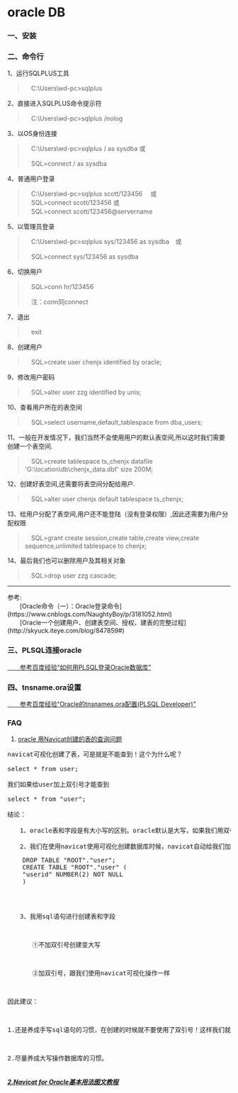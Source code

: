 # oracle DB

### 一、安装

### 二、命令行

1、运行SQLPLUS工具

>　C:\Users\wd-pc>sqlplus

2、直接进入SQLPLUS命令提示符

>　C:\Users\wd-pc>sqlplus /nolog

3、以OS身份连接 

>　C:\Users\wd-pc>sqlplus / as sysdba   或
>
>　SQL>connect / as sysdba

4、普通用户登录

>　C:\Users\wd-pc>sqlplus scott/123456 　或<br>
>　SQL>connect scott/123456  或<br>
>　SQL>connect scott/123456@servername

5、以管理员登录

>　C:\Users\wd-pc>sqlplus sys/123456 as sysdba　或
>
>　SQL>connect sys/123456 as sysdba

6、切换用户

>　SQL>conn hr/123456 
>
>　注：conn同connect

7、退出

>　exit

8、创建用户

> 　SQL>create user chenjx identified by oracle; 

9、修改用户密码
> 　SQL>alter user zzg identified by unis; 

10、查看用户所在的表空间
> 　SQL>select username,default_tablespace from dba_users;   

11、一般在开发情况下，我们当然不会使用用户的默认表空间,所以这时我们需要创建一个表空间.
> 　SQL>create tablespace ts_chenjx datafile 'G:\location\db\chenjx_data.dbf' size 200M;   

12、创建好表空间,还需要将表空间分配给用户.
> 　SQL>alter user chenjx default tablespace ts_chenjx;

13、给用户分配了表空间,用户还不能登陆（没有登录权限）,因此还需要为用户分配权限
> 　SQL>grant create session,create table,create view,create sequence,unlimited tablespace to chenjx; 

14、最后我们也可以删除用户及其相关对象 
> 　SQL>drop user zzg cascade; <br> 

<hr>
参考:<br>
　　[Oracle命令（一）：Oracle登录命令](https://www.cnblogs.com/NaughtyBoy/p/3181052.html)<br>
　　[Oracle一个创建用户、创建表空间、授权、建表的完整过程](http://skyuck.iteye.com/blog/847859#)

### 三、PLSQL连接oracle
[　　参考百度经验“如何用PLSQL登录Oracle数据库”](https://jingyan.baidu.com/article/9c69d48fa3a80d13c9024ea0.html)

### 四、tnsname.ora设置
[　　参考百度经验“Oracle的tnsnames.ora配置(PLSQL Developer)”](https://jingyan.baidu.com/article/b0b63dbfcd34834a4930704a.html)

### FAQ
1. [oracle 用Navicat创建的表的查询问题](https://www.cnblogs.com/baby123/p/4808969.html)
<pre>
navicat可视化创建了表，可是就是不能查到！这个为什么呢？

select * from user;

我们如果给user加上双引号才能查到

select * from "user";

结论：

　　1、oracle表和字段是有大小写的区别。oracle默认是大写，如果我们用双引号括起来的就区分大小写，如果没有，系统会自动转成大写。

　　2、我们在使用navicat使用可视化创建数据库时候，navicat自动给我们加上了“”，在创建数据库时实际的代码是这样的：　
<pre>
	DROP TABLE "ROOT"."user";
	CREATE TABLE "ROOT"."user" (
	"userid" NUMBER(2) NOT NULL 
	)
</pre>
　　3、我用sql语句进行创建表和字段

　　　　①不加双引号创建变大写

　　　　②加双引号，跟我们使用navicat可视化操作一样 

因此建议：

1.还是养成手写sql语句的习惯，在创建的时候就不要使用了双引号！这样我们就可以到达像mysql等一样不区分大小写了。

2.尽量养成大写操作数据库的习惯。
</pre>

##### [2.Navicat for Oracle基本用法图文教程](https://www.2cto.com/kf/201604/497696.html)